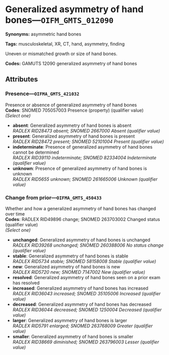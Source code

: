 # Generalized asymmetry of hand bones—`OIFM_GMTS_012090`

**Synonyms:** asymmetric hand bones

**Tags:** musculoskeletal, XR, CT, hand, asymmetry, finding

Uneven or mismatched growth or size of hand bones.

**Codes:** GAMUTS 12090 generalized asymmetry of hand bones

## Attributes

### Presence—`OIFMA_GMTS_421032`

Presence or absence of generalized asymmetry of hand bones  
**Codes**: SNOMED 705057003 Presence (property) (qualifier value)  
*(Select one)*

- **absent**: Generalized asymmetry of hand bones is absent  
_RADLEX RID28473 absent; SNOMED 2667000 Absent (qualifier value)_
- **present**: Generalized asymmetry of hand bones is present  
_RADLEX RID28472 present; SNOMED 52101004 Present (qualifier value)_
- **indeterminate**: Presence of generalized asymmetry of hand bones cannot be determined  
_RADLEX RID39110 indeterminate; SNOMED 82334004 Indeterminate (qualifier value)_
- **unknown**: Presence of generalized asymmetry of hand bones is unknown  
_RADLEX RID5655 unknown; SNOMED 261665006 Unknown (qualifier value)_

### Change from prior—`OIFMA_GMTS_450433`

Whether and how a generalized asymmetry of hand bones has changed over time  
**Codes**: RADLEX RID49896 change; SNOMED 263703002 Changed status (qualifier value)  
*(Select one)*

- **unchanged**: Generalized asymmetry of hand bones is unchanged  
_RADLEX RID39268 unchanged; SNOMED 260388006 No status change (qualifier value)_
- **stable**: Generalized asymmetry of hand bones is stable  
_RADLEX RID5734 stable; SNOMED 58158008 Stable (qualifier value)_
- **new**: Generalized asymmetry of hand bones is new  
_RADLEX RID5720 new; SNOMED 7147002 New (qualifier value)_
- **resolved**: Generalized asymmetry of hand bones seen on a prior exam has resolved  
- **increased**: Generalized asymmetry of hand bones has increased  
_RADLEX RID36043 increased; SNOMED 35105006 Increased (qualifier value)_
- **decreased**: Generalized asymmetry of hand bones has decreased  
_RADLEX RID36044 decreased; SNOMED 1250004 Decreased (qualifier value)_
- **larger**: Generalized asymmetry of hand bones is larger  
_RADLEX RID5791 enlarged; SNOMED 263768009 Greater (qualifier value)_
- **smaller**: Generalized asymmetry of hand bones is smaller  
_RADLEX RID38669 diminished; SNOMED 263796003 Lesser (qualifier value)_